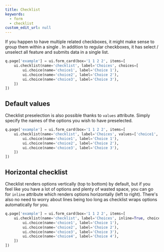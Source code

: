 ```yaml
---
title: Checklist
keywords:
  - form
  - checklist
custom_edit_url: null
---
```


If you happen to have multiple related checkboxes, it might make sense to group them within a single . In addition
to regular checkboxes, it has select / unselect all feature and submits data in a single list.

```py
q.page['example'] = ui.form_card(box='1 1 2 2', items=[
    ui.checklist(name='checklist', label='Choices', choices=[
        ui.choice(name='choice1', label='Choice 1'),
        ui.choice(name='choice2', label='Choice 2'),
        ui.choice(name='choice3', label='Choice 3'),
    ])
])
```

## Default values

Checklist preselection is also possible thanks to `values` attribute. Simply specify the names of the options you wish
to have preselected.

```py
q.page['example'] = ui.form_card(box='1 1 2 2', items=[
    ui.checklist(name='checklist', label='Choices', values=['choice1', 'choice2'], choices=[
        ui.choice(name='choice1', label='Choice 1'),
        ui.choice(name='choice2', label='Choice 2'),
        ui.choice(name='choice3', label='Choice 3'),
    ])
])
```

## Horizontal checklist

Checklist renders options vertically (top to bottom) by default, but if you feel like you have a lot of options and
plenty of wasted space, you can go for `inline` attribute which renders options horizontally (left to right). There's
also no need to worry about lines being too long as checklist wraps options automatically for you.

```py
q.page['example'] = ui.form_card(box='1 1 2 2', items=[
    ui.checklist(name='checklist', label='Choices', inline=True, choices=[
        ui.choice(name='choice1', label='Choice 1'),
        ui.choice(name='choice2', label='Choice 2'),
        ui.choice(name='choice3', label='Choice 3'),
        ui.choice(name='choice4', label='Choice 4'),
    ])
])
```
